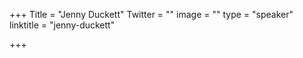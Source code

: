 +++
Title = "Jenny Duckett"
Twitter = ""
image = ""
type = "speaker"
linktitle = "jenny-duckett"

+++

